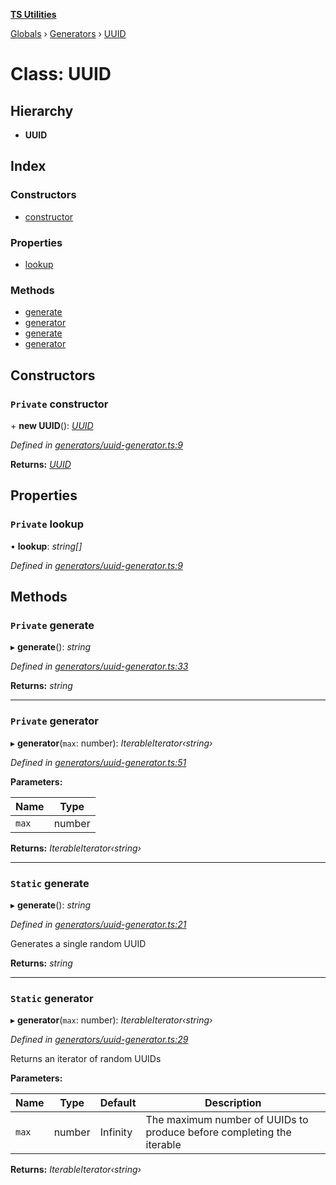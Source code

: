**[TS Utilities](../README.md)**

[Globals](../README.md) › [Generators](../modules/generators.md) › [UUID](generators.uuid.md)

# Class: UUID

## Hierarchy

* **UUID**

## Index

### Constructors

* [constructor](generators.uuid.md#private-constructor)

### Properties

* [lookup](generators.uuid.md#private-lookup)

### Methods

* [generate](generators.uuid.md#private-generate)
* [generator](generators.uuid.md#private-generator)
* [generate](generators.uuid.md#static-generate)
* [generator](generators.uuid.md#static-generator)

## Constructors

### `Private` constructor

\+ **new UUID**(): *[UUID](generators.uuid.md)*

*Defined in [generators/uuid-generator.ts:9](https://github.com/Juraji/ts-utilities/blob/7643b75/src/generators/uuid-generator.ts#L9)*

**Returns:** *[UUID](generators.uuid.md)*

## Properties

### `Private` lookup

• **lookup**: *string[]*

*Defined in [generators/uuid-generator.ts:9](https://github.com/Juraji/ts-utilities/blob/7643b75/src/generators/uuid-generator.ts#L9)*

## Methods

### `Private` generate

▸ **generate**(): *string*

*Defined in [generators/uuid-generator.ts:33](https://github.com/Juraji/ts-utilities/blob/7643b75/src/generators/uuid-generator.ts#L33)*

**Returns:** *string*

___

### `Private` generator

▸ **generator**(`max`: number): *IterableIterator‹string›*

*Defined in [generators/uuid-generator.ts:51](https://github.com/Juraji/ts-utilities/blob/7643b75/src/generators/uuid-generator.ts#L51)*

**Parameters:**

Name | Type |
------ | ------ |
`max` | number |

**Returns:** *IterableIterator‹string›*

___

### `Static` generate

▸ **generate**(): *string*

*Defined in [generators/uuid-generator.ts:21](https://github.com/Juraji/ts-utilities/blob/7643b75/src/generators/uuid-generator.ts#L21)*

Generates a single random UUID

**Returns:** *string*

___

### `Static` generator

▸ **generator**(`max`: number): *IterableIterator‹string›*

*Defined in [generators/uuid-generator.ts:29](https://github.com/Juraji/ts-utilities/blob/7643b75/src/generators/uuid-generator.ts#L29)*

Returns an iterator of random UUIDs

**Parameters:**

Name | Type | Default | Description |
------ | ------ | ------ | ------ |
`max` | number |  Infinity | The maximum number of UUIDs to produce before completing the iterable  |

**Returns:** *IterableIterator‹string›*